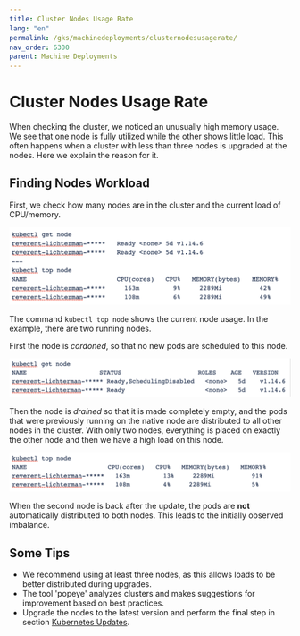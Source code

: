 ```yaml
---
title: Cluster Nodes Usage Rate
lang: "en"
permalink: /gks/machinedeployments/clusternodesusagerate/
nav_order: 6300
parent: Machine Deployments
---
```

# Cluster Nodes Usage Rate

When checking the cluster, we noticed an unusually high memory usage.
We see that one node is fully utilized while the other shows little load.
This often happens when a cluster with less than three nodes is upgraded at the nodes.
Here we explain the reason for it.

## Finding Nodes Workload

First, we check how many nodes are in the cluster and the current load of CPU/memory.

![Step 1](../images/NodeUse01.png)

The command `kubectl top node` shows the current node usage. In the example, there are two running nodes.

First the node is *cordoned*, so that no new pods are scheduled to this node.

![Step 2](../images/NodeUse02.png)

Then the node is *drained* so that it is made completely empty, and the pods that were previously running on the native node are distributed to all other nodes in the cluster.
With only two nodes, everything is placed on exactly the other node and then we have a high load on this node.

![Step 3](../images/NodeUse03.png)

When the second node is back after the update, the pods are **not** automatically distributed to both nodes. This leads to the initially observed imbalance.

## Some Tips

* We recommend using at least three nodes, as this allows loads to be better distributed during upgrades.
* The tool 'popeye' analyzes clusters and makes suggestions for improvement based on best practices.
* Upgrade the nodes to the latest version and perform the final step in section [Kubernetes Updates](/gks/clusterlifecycle/upgradingacluster/).
